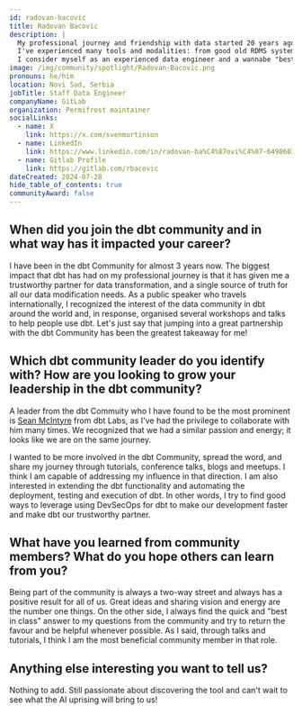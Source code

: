 ```yaml
---
id: radovan-bacovic
title: Radovan Bacovic
description: |
  My professional journey and friendship with data started 20 years ago.
  I've experienced many tools and modalities: from good old RDMS systems and various programming languages like Java and C# in the early days of my career, through private clouds, to MPP databases and multitier architecture. I also saw the emergence of cloud technology, and experienced the changes that came with it, up to the contemporary approach to data, which includes AI tools and practices. I am still excited to get new knowledge and solve problems in the data world. I always enjoy using SQL and Python as my primary "weapons" of choice together with other building blocks for successful data products like Snowflake, dbt, Tableau, Fivetran, Stich, Monte Carlo, DuckDB and more.
  I consider myself as an experienced data engineer and a wannabe "best bad Conference speaker."
image: /img/community/spotlight/Radovan-Bacovic.png
pronouns: he/him
location: Novi Sad, Serbia
jobTitle: Staff Data Engineer
companyName: GitLab
organization: Permifrost maintainer
socialLinks:
  - name: X
    link: https://x.com/svenmurtinson
  - name: LinkedIn
    link: https://www.linkedin.com/in/radovan-ba%C4%87ovi%C4%87-6498603/
  - name: Gitlab Profile
    link: https://gitlab.com/rbacovic
dateCreated: 2024-07-28
hide_table_of_contents: true
communityAward: false
---
```


## When did you join the dbt community and in what way has it impacted your career?

I have been in the dbt Community for almost 3 years now. The biggest impact that dbt has had on my professional journey is that it has given me a trustworthy partner for data transformation, and a single source of truth for all our data modification needs. As a public speaker who travels internationally, I recognized the interest of the data community in dbt around the world and, in response, organised several workshops and talks to help people use dbt. Let's just say that jumping into a great partnership with the dbt Community has been the greatest takeaway for me!

## Which dbt community leader do you identify with? How are you looking to grow your leadership in the dbt community?

A leader from the dbt Commuity who I have found to be the most prominent is <a target="_blank" rel="noopener noreferrer" href="https://www.linkedin.com/in/boxysean/">Sean McIntyre</a> from dbt Labs, as I've had the privilege to collaborate with him many times. We recognized that we had a similar passion and energy; it looks like we are on the same journey.

I wanted to be more involved in the dbt Community, spread the word, and share my journey through tutorials, conference talks, blogs and meetups. I think I am capable of addressing my influence in that direction. I am also interested in extending the dbt functionality and automating the deployment, testing and execution of dbt. In other words, I try to find good ways to leverage using DevSecOps for dbt to make our development faster and make dbt our trustworthy partner.

## What have you learned from community members? What do you hope others can learn from you?

Being part of the community is always a two-way street and always has a positive result for all of us. Great ideas and sharing vision and energy are the number one things. On the other side, I always find the quick and "best in class" answer to my questions from the community and try to return the favour and be helpful whenever possible. As I said, through talks and tutorials, I think I am the most beneficial community member in that role.

## Anything else interesting you want to tell us?

Nothing to add. Still passionate about discovering the tool and can't wait to see what the AI uprising will bring to us!
